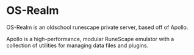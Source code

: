 # OS-Realm

OS-Realm is an oldschool runescape private server, based off of Apollo.

Apollo is a high-performance, modular RuneScape emulator with a collection of utilities for managing data files and plugins.
